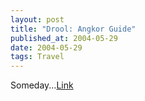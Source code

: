 ```yaml
---
layout: post
title: "Drool: Angkor Guide"
published_at: 2004-05-29
date: 2004-05-29
tags: Travel
---
```


Someday...[Link](http://travel.timesonline.co.uk/article/0,,13249-1071706,00.html)  